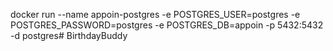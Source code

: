 docker run --name appoin-postgres -e POSTGRES_USER=postgres -e POSTGRES_PASSWORD=postgres -e POSTGRES_DB=appoin -p 5432:5432 -d postgres#   B i r t h d a y B u d d y  
 